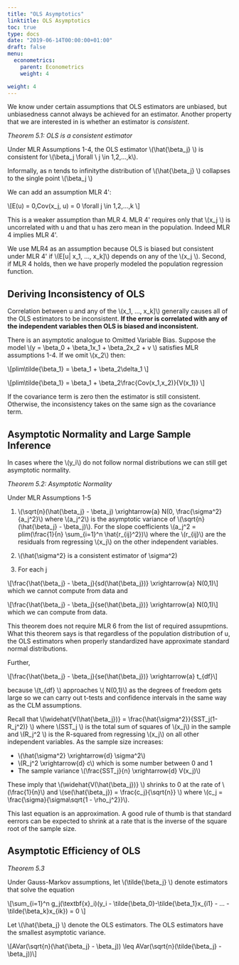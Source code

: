```yaml
---
title: "OLS Asymptotics"
linktitle: OLS Asymptotics
toc: true
type: docs 
date: "2019-06-14T00:00:00+01:00"
draft: false 
menu:
  econometrics:
    parent: Econometrics
    weight: 4

weight: 4
---
```


We know under certain assumptions that OLS estimators are unbiased, but unbiasedness cannot always be achieved for an estimator. Another property that we are interested in is whether an estimator is *consistent*. 

*Theorem 5.1: OLS is a consistent estimator*

Under MLR Assumptions 1-4, the OLS estimator \\(\hat{\beta_j} \\) is consistent for \\(\beta_j \forall \\ j \in 1,2,...,k\\). 

Informally, as n tends to infinitythe distribution of \\(\hat{\beta_j} \\) collapses to the single point \\(\beta_j \\)

We can add an assumption MLR 4': 

\\[E(u) = 0,Cov(x_j, u) = 0 \forall j \in 1,2,...,k \\]

This is a weaker assumption than MLR 4. MLR 4' requires only that \\(x_j \\) is uncorrelated with u and that u has zero mean in the population. Indeed MLR 4 implies MLR 4'. 

We use MLR4 as an assumption because OLS is biased but consistent under MLR 4' if \\(E[u| x_1, ..., x_k]\\) depends on any of the \\(x_j \\). Second, if MLR 4 holds, then we have properly modeled the population regression function. 

## Deriving Inconsistency of OLS 

Correlation between u and any of the \\(x_1, ..., x_k]\\) generally causes all of the OLS estimators to be inconsistent. **If the error is correlated with any of the independent variables then OLS is biased and inconsistent.**

There is an asymptotic analogue to Omitted Variable Bias. Suppose the model \\(y = \beta_0 + \beta_1x_1 + \beta_2x_2 + v \\) satisfies MLR assumptions 1-4. If we omit \\(x_2\\) then: 

\\[plim\tilde{\beta_1} = \beta_1 + \beta_2\delta_1 \\]

\\[plim\tilde{\beta_1} = \beta_1 + \beta_2\frac{Cov(x_1,x_2)}{V(x_1)} \\]

If the covariance term is zero then the estimator is still consistent. Otherwise, the inconsistency takes on the same sign as the covariance term. 

## Asymptotic Normality and Large Sample Inference

In cases where the \\(y_i\\) do not follow normal distributions we can still get asymptotic normality. 

*Theorem 5.2: Asymptotic Normality*

Under MLR Assumptions 1-5

 1. \\(\sqrt{n}(\hat{\beta_j} - \beta_j) \xrightarrow{a} N(0, \frac{\sigma^2}{a_j^2}\\) where \\(a_j^2\\) is the asymptotic variance of \\(\sqrt{n}(\hat{\beta_j} - \beta_j)\\). For the slope coefficients \\(a\_j^2 = plim(\frac{1}{n} \sum\_{i=1}^n \hat{r\_{ij}^2})\\) where the \\(r\_{ij}\\) are the residuals from regressing \\(x_j\\) on the other independent variables. 

 2. \\(\hat{\sigma^2} is a consistent estimator of \sigma^2)

 3. For each j 

 \\[\frac{\hat{\beta_j} - \beta_j}{sd(\hat{\beta_j})} \xrightarrow{a} N(0,1)\\] which we cannot compute from data and

\\[\frac{\hat{\beta_j} - \beta_j}{se(\hat{\beta_j})} \xrightarrow{a} N(0,1)\\] which we can compute from data. 


This theorem does not require MLR 6 from the list of required assupmtions. What this theorem says is that regardless of the population distribution of u, the OLS estimators when properly standardized have approximate standard normal distributions. 

Further, 

\\[\frac{\hat{\beta_j} - \beta_j}{se(\hat{\beta_j})} \xrightarrow{a} t\_{df}\\]

because \\(t\_{df} \\) approaches \\( N(0,1)\\) as the degrees of freedom gets large so we can carry out t-tests and confidence intervals in the same way as the CLM assumptions. 

Recall that \\(\widehat{V(\hat{\beta_j})} = \frac{\hat{\sigma^2}}{SST_j(1-R_j^2)} \\) where \\(SST_j \\) is the total sum of squares of \\(x_j\\) in the sample and \\(R_j^2 \\) is the R-squared from regressing \\(x_j\\) on all other independent variables. As the sample size increases: 

 - \\(\hat{\sigma^2} \xrightarrow{d} \sigma^2\\)
 - \\(R_j^2 \xrightarrow{d} c\\) which is some number between 0 and 1 
 - The sample variance \\(\frac{SST_j}{n} \xrightarrow{d} V(x_j)\\)

These imply that \\(\widehat{V(\hat{\beta_j})} \\) shrinks to 0 at the rate of \\(\frac{1}{n}\\) and \\(se(\hat{\beta_j}) = \frac{c_j}{\sqrt{n}} \\) where \\(c_j = \frac{\sigma}{\sigma\sqrt{1 - \rho_j^2}}\\). 

This last equation is an approximation. A good rule of thumb is that standard eerrors can be expected to shrink at a rate that is the inverse of the square root of the sample size. 

## Asymptotic Efficiency of OLS 

*Theorem 5.3*

Under Gauss-Markov assumptions, let \\(\tilde{\beta_j} \\) denote estimators that solve the equation

\\[\sum\_{i=1}^n g_j(\textbf{x}_i)(y_i - \tilde{\beta_0}-\tilde{\beta_1}x\_{i1} - ... - \tilde{\beta_k}x\_{ik}) = 0 \\] 

Let \\(\hat{\beta_j} \\) denote the OLS estimators. The OLS estimators have the smallest asymptotic variance. 

\\[AVar(\sqrt{n}(\hat{\beta_j} - \beta_j)) \leq AVar(\sqrt{n}(\tilde{\beta_j} - \beta_j))\\]
